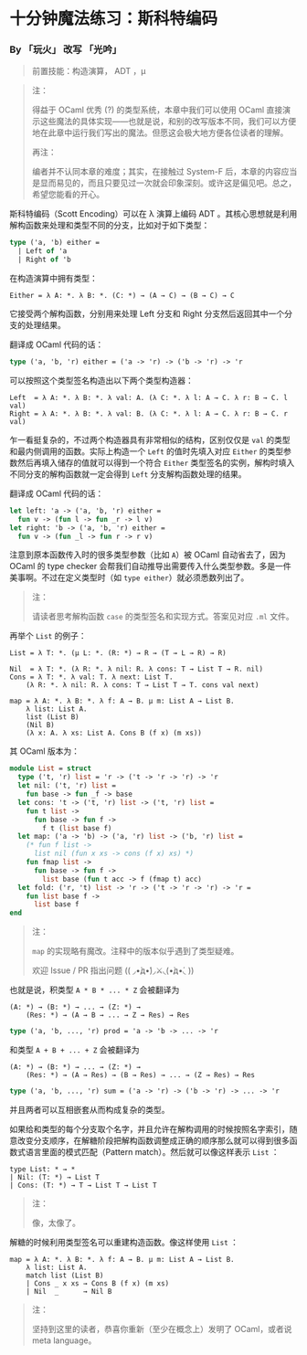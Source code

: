 # 十分钟魔法练习：斯科特编码

### By 「玩火」 改写 「光吟」

> 前置技能：构造演算， ADT ，μ

> 注：
> 
> 得益于 OCaml 优秀 (?) 的类型系统，本章中我们可以使用 OCaml 直接演示这些魔法的具体实现——也就是说，和别的改写版本不同，我们可以方便地在此章中运行我们写出的魔法。但愿这会极大地方便各位读者的理解。
> 
> 再注：
> 
> 编者并不认同本章的难度；其实，在接触过 System-F 后，本章的内容应当是显而易见的，而且只要见过一次就会印象深刻。或许这是偏见吧。总之，希望您能看的开心。

斯科特编码（Scott Encoding）可以在 λ 演算上编码 ADT 。其核心思想就是利用解构函数来处理和类型不同的分支，比如对于如下类型：

```ocaml
type ('a, 'b) either =
  | Left of 'a
  | Right of 'b
```

在构造演算中拥有类型：

```
Either = λ A: *. λ B: *. (C: *) → (A → C) → (B → C) → C
```

它接受两个解构函数，分别用来处理 Left 分支和 Right 分支然后返回其中一个分支的处理结果。

翻译成 OCaml 代码的话：

```ocaml
type ('a, 'b, 'r) either = ('a -> 'r) -> ('b -> 'r) -> 'r
```

可以按照这个类型签名构造出以下两个类型构造器：

```
Left  = λ A: *. λ B: *. λ val: A. (λ C: *. λ l: A → C. λ r: B → C. l val)
Right = λ A: *. λ B: *. λ val: B. (λ C: *. λ l: A → C. λ r: B → C. r val)
```

乍一看挺复杂的，不过两个构造器具有非常相似的结构，区别仅仅是 `val` 的类型和最内侧调用的函数。实际上构造一个 `Left` 的值时先填入对应 `Either` 的类型参数然后再填入储存的值就可以得到一个符合 `Either` 类型签名的实例，解构时填入不同分支的解构函数就一定会得到 `Left` 分支解构函数处理的结果。

翻译成 OCaml 代码的话：

```ocaml
let left: 'a -> ('a, 'b, 'r) either =
  fun v -> (fun l -> fun _r -> l v)
let right: 'b -> ('a, 'b, 'r) either =
  fun v -> (fun _l -> fun r -> r v)
```

注意到原本函数传入时的很多类型参数（比如 `A`）被 OCaml 自动省去了，因为 OCaml 的 type checker 会帮我们自动推导出需要传入什么类型参数。多是一件美事啊。不过在定义类型时（如 `type either`）就必须悉数列出了。

> 注：
> 
> 请读者思考解构函数 `case` 的类型签名和实现方式。答案见对应 `.ml` 文件。

再举个 `List` 的例子：

```
List = λ T: *. (μ L: *. (R: *) → R → (T → L → R) → R)

Nil  = λ T: *. (λ R: *. λ nil: R. λ cons: T → List T → R. nil)
Cons = λ T: *. λ val: T. λ next: List T. 
    (λ R: *. λ nil: R. λ cons: T → List T → T. cons val next)

map = λ A: *. λ B: *. λ f: A → B. μ m: List A → List B.
    λ list: List A. 
    list (List B)
    (Nil B)
    (λ x: A. λ xs: List A. Cons B (f x) (m xs))
```

其 OCaml 版本为：

```ocaml
module List = struct
  type ('t, 'r) list = 'r -> ('t -> 'r -> 'r) -> 'r
  let nil: ('t, 'r) list =
    fun base -> fun _f -> base
  let cons: 't -> ('t, 'r) list -> ('t, 'r) list =
    fun t list ->
      fun base -> fun f -> 
        f t (list base f)
  let map: ('a -> 'b) -> ('a, 'r) list -> ('b, 'r) list =
    (* fun f list ->
      list nil (fun x xs -> cons (f x) xs) *)
    fun fmap list ->
      fun base -> fun f ->
        list base (fun t acc -> f (fmap t) acc)
  let fold: ('r, 't) list -> 'r -> ('t -> 'r -> 'r) -> 'r =
    fun list base f ->
      list base f
end
```

> 注：
> 
> `map` 的实现略有魔改。注释中的版本似乎遇到了类型疑难。
> 
> 欢迎 Issue / PR 指出问题 (( ◞•̀д•́)◞⚔◟(•̀д•́◟ ))


也就是说，积类型 `A * B * ... * Z` 会被翻译为

```
(A: *) → (B: *) → ... → (Z: *) →
    (Res: *) → (A → B → ... → Z → Res) → Res
```

```ocaml
type ('a, 'b, ..., 'r) prod = 'a -> 'b -> ... -> 'r
```

和类型 `A + B + ... + Z` 会被翻译为

```
(A: *) → (B: *) → ... → (Z: *) →
    (Res: *) → (A → Res) → (B → Res) → ... → (Z → Res) → Res
```

```ocaml
type ('a, 'b, ..., 'r) sum = ('a -> 'r) -> ('b -> 'r) -> ... -> 'r
```

并且两者可以互相嵌套从而构成复杂的类型。

如果给和类型的每个分支取个名字，并且允许在解构调用的时候按照名字索引，随意改变分支顺序，在解糖阶段把解构函数调整成正确的顺序那么就可以得到很多函数式语言里面的模式匹配（Pattern match）。然后就可以像这样表示 `List` ：

```
type List: * → * 
| Nil: (T: *) → List T
| Cons: (T: *) → T → List T → List T
```

> 注：
> 
> 像，太像了。

解糖的时候利用类型签名可以重建构造函数。像这样使用 `List` ：

```
map = λ A: *. λ B: *. λ f: A → B. μ m: List A → List B. 
    λ list: List A. 
    match list (List B)
    | Cons _ x xs → Cons B (f x) (m xs)
    | Nil  _      → Nil B
```

> 注：
> 
> 坚持到这里的读者，恭喜你重新（至少在概念上）发明了 OCaml，或者说 meta language。
